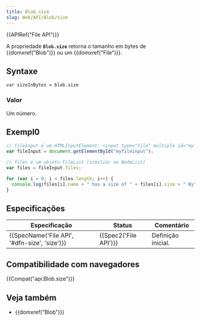 ```yaml
---
title: Blob.size
slug: Web/API/Blob/size
---
```

{{APIRef("File API")}}

A propriedade **`Blob.size`** retorna o tamanho em bytes de {{domxref("Blob")}} ou um {{domxref("File")}}.

## Syntaxe

```
var sizeInBytes = blob.size
```

### Valor

Um número.

## Exempl0

```js
// fileInput é um HTMLInputElement: <input type="file" multiple id="myfileinput">
var fileInput = document.getElementById("myfileinput");

// files é um objeto FileList (similiar ao NodeList)
var files = fileInput.files;

for (var i = 0; i < files.length; i++) {
  console.log(files[i].name + " has a size of " + files[i].size + " Bytes");
}
```

## Especificações

| Especificação                                                | Status                       | Comentário         |
| ------------------------------------------------------------ | ---------------------------- | ------------------ |
| {{SpecName('File API', '#dfn-size', 'size')}} | {{Spec2('File API')}} | Definição inicial. |

## Compatibilidade com navegadores

{{Compat("api.Blob.size")}}

## Veja também

- {{domxref("Blob")}}
